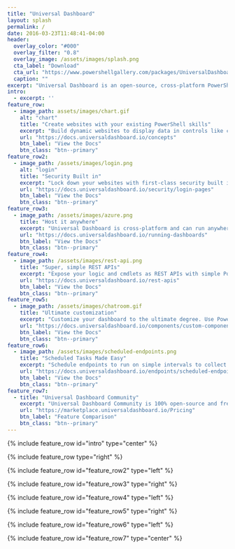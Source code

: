```yaml
---
title: "Universal Dashboard"
layout: splash
permalink: /
date: 2016-03-23T11:48:41-04:00
header:
  overlay_color: "#000"
  overlay_filter: "0.8"
  overlay_image: /assets/images/splash.png
  cta_label: "Download"
  cta_url: "https://www.powershellgallery.com/packages/UniversalDashboard"
  caption: ""
excerpt: "Universal Dashboard is an open-source, cross-platform PowerShell module for developing and hosting web-based, interactive dashboards."
intro: 
  - excerpt: ''
feature_row:
  - image_path: assets/images/chart.gif
    alt: "chart"
    title: "Create websites with your existing PowerShell skills"
    excerpt: "Build dynamic websites to display data in controls like charts, tables and grids as dashboards for your whole organization. Take it a step further and build fully customizable web interfaces around your existing PowerShell logic. No need to learn JavaScript, HTML or CSS. Build websites just like you would build desktop apps."
    url: "https://docs.universaldashboard.io/concepts"
    btn_label: "View the Docs"
    btn_class: "btn--primary"
feature_row2:
  - image_path: /assets/images/login.png
    alt: "login"
    title: "Security Built in"
    excerpt: "Lock down your websites with first-class security built in. Allow users to authenticate with OAuth providers like Facebook, Microsoft and Google or provide an internal authentication system like Active Directory. Lock down your REST APIs with JSON web tokens."
    url: "https://docs.universaldashboard.io/security/login-pages"
    btn_label: "View the Docs"
    btn_class: "btn--primary"
feature_row3:
  - image_path: /assets/images/azure.png
    title: "Host it anywhere"
    excerpt: "Universal Dashboard is cross-platform and can run anywhere PowerShell Core and ASP.NET Core is available. Host in Azure, IIS, as a Windows Service or simply the command line. Take advantage of Docker containers or jump into IoT with Raspberry Pi. Run in your existing infrastructure on Windows PowerShell. Universal Dashboard supports PowerShell v5.1+."
    url: "https://docs.universaldashboard.io/running-dashboards"
    btn_label: "View the Docs"
    btn_class: "btn--primary"
feature_row4:
  - image_path: /assets/images/rest-api.png
    title: "Super, simple REST APIs"
    excerpt: "Expose your logic and cmdlets as REST APIs with simple PowerShell scripts. Wrap .NET components, PowerShell commands or any command line tool as a REST API. Protect your APIs with JSON Web Tokens to provide the ultimate cross-platform automation experience."
    url: "https://docs.universaldashboard.io/rest-apis"
    btn_label: "View the Docs"
    btn_class: "btn--primary"
feature_row5:
  - image_path: /assets/images/chatroom.gif
    title: "Ultimate customization"
    excerpt: "Customize your dashboard to the ultimate degree. Use PowerShell to create completely custom components that take advantage of real-time updates with web sockets to create an amazing user experience."
    url: "https://docs.universaldashboard.io/components/custom-components/powershell-elements"
    btn_label: "View the Docs"
    btn_class: "btn--primary"
feature_row6:
  - image_path: /assets/images/scheduled-endpoints.png
    title: "Scheduled Tasks Made Easy"
    excerpt: "Schedule endpoints to run on simple intervals to collect data for your dashboard or website. Store data in a built-in cache or in your database of choice."
    url: "https://docs.universaldashboard.io/endpoints/scheduled-endpoints"
    btn_label: "View the Docs"
    btn_class: "btn--primary"
feature_row7:
  - title: "Universal Dashboard Community"
    excerpt: "Universal Dashboard Community is 100% open-source and free. Check out the differences between Community and Enterprise."
    url: "https://marketplace.universaldashboard.io/Pricing"
    btn_label: "Feature Comparison"
    btn_class: "btn--primary"
---
```


{% include feature_row id="intro" type="center" %}

{% include feature_row type="right" %}

{% include feature_row id="feature_row2" type="left" %}

{% include feature_row id="feature_row3" type="right" %}

{% include feature_row id="feature_row4" type="left" %}

{% include feature_row id="feature_row5" type="right" %}

{% include feature_row id="feature_row6" type="left" %}

{% include feature_row id="feature_row7" type="center" %}

